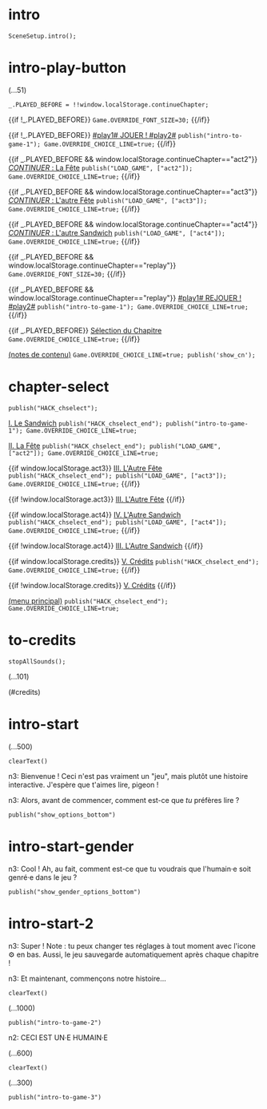 # intro

`SceneSetup.intro();`

# intro-play-button

(...51)

```
_.PLAYED_BEFORE = !!window.localStorage.continueChapter;
```

{{if !_.PLAYED_BEFORE}}
`Game.OVERRIDE_FONT_SIZE=30;`
{{/if}}

{{if !_.PLAYED_BEFORE}}
[#play1# JOUER ! #play2#](#intro-start) `publish("intro-to-game-1"); Game.OVERRIDE_CHOICE_LINE=true;`
{{/if}}

{{if _.PLAYED_BEFORE && window.localStorage.continueChapter=="act2"}}
[_CONTINUER_ : La Fête](#act2) `publish("LOAD_GAME", ["act2"]); Game.OVERRIDE_CHOICE_LINE=true;`
{{/if}}

{{if _.PLAYED_BEFORE && window.localStorage.continueChapter=="act3"}}
[_CONTINUER_ : L'autre Fête](#act3) `publish("LOAD_GAME", ["act3"]); Game.OVERRIDE_CHOICE_LINE=true;`
{{/if}}

{{if _.PLAYED_BEFORE && window.localStorage.continueChapter=="act4"}}
[_CONTINUER_ : L'autre Sandwich](#act4) `publish("LOAD_GAME", ["act4"]); Game.OVERRIDE_CHOICE_LINE=true;`
{{/if}}

{{if _.PLAYED_BEFORE && window.localStorage.continueChapter=="replay"}}
`Game.OVERRIDE_FONT_SIZE=30;`
{{/if}}

{{if _.PLAYED_BEFORE && window.localStorage.continueChapter=="replay"}}
[#play1# REJOUER ! #play2#](#intro-start) `publish("intro-to-game-1"); Game.OVERRIDE_CHOICE_LINE=true;`
{{/if}}

{{if _.PLAYED_BEFORE}}
[Sélection du Chapitre](#chapter-select) `Game.OVERRIDE_CHOICE_LINE=true;`
{{/if}}

[(notes de contenu)](#intro-play-button) `Game.OVERRIDE_CHOICE_LINE=true; publish('show_cn');`

# chapter-select

`publish("HACK_chselect");`

[I. Le Sandwich](#intro-start) `publish("HACK_chselect_end"); publish("intro-to-game-1"); Game.OVERRIDE_CHOICE_LINE=true;`

[II. La Fête](#act2) `publish("HACK_chselect_end"); publish("LOAD_GAME", ["act2"]); Game.OVERRIDE_CHOICE_LINE=true;`

{{if window.localStorage.act3}}
[III. L'Autre Fête](#act3) `publish("HACK_chselect_end"); publish("LOAD_GAME", ["act3"]); Game.OVERRIDE_CHOICE_LINE=true;`
{{/if}}

{{if !window.localStorage.act3}}
[III. L'Autre Fête]()
{{/if}}

{{if window.localStorage.act4}}
[IV. L'Autre Sandwich](#act4) `publish("HACK_chselect_end"); publish("LOAD_GAME", ["act4"]); Game.OVERRIDE_CHOICE_LINE=true;`
{{/if}}

{{if !window.localStorage.act4}}
[III. L'Autre Sandwich]()
{{/if}}

{{if window.localStorage.credits}}
[V. Crédits](#to-credits) `publish("HACK_chselect_end"); Game.OVERRIDE_CHOICE_LINE=true;`
{{/if}}

{{if !window.localStorage.credits}}
[V. Crédits]()
{{/if}}

[(menu principal)](#intro-play-button) `publish("HACK_chselect_end"); Game.OVERRIDE_CHOICE_LINE=true;`

# to-credits

`stopAllSounds();`

(...101)

(#credits)

# intro-start

(...500)

`clearText()`

n3: Bienvenue ! Ceci n'est pas vraiment un "jeu", mais plutôt une histoire interactive. J'espère que t'aimes lire, pigeon !

n3: Alors, avant de commencer, comment est-ce que *tu* préfères lire ?

`publish("show_options_bottom")`

# intro-start-gender

n3: Cool ! Ah, au fait, comment est-ce que tu voudrais que l'humain·e soit genré·e dans le jeu ?

`publish("show_gender_options_bottom")`

# intro-start-2

n3: Super ! Note : tu peux changer tes réglages à tout moment avec l'icone ⚙ en bas. Aussi, le jeu sauvegarde automatiquement après chaque chapitre !

n3: Et maintenant, commençons notre histoire...

`clearText()`

(...1000)

`publish("intro-to-game-2")`

n2: CECI EST UN·E HUMAIN·E

(...600)

`clearText()`

(...300)

`publish("intro-to-game-3")`
